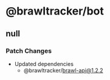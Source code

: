 # @brawltracker/bot

## null

### Patch Changes

- Updated dependencies
  - @brawltracker/brawl-api@1.2.2
